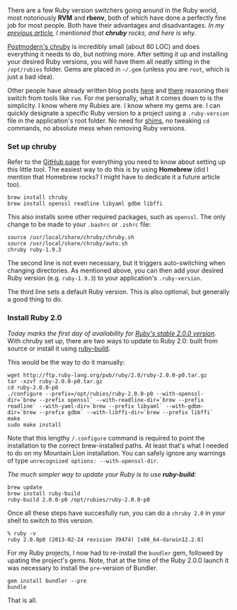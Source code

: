 There are a few Ruby version switchers going around in the Ruby world, most notoriously **RVM** and **rbenv**, both of which have done a perfectly fine job for most people. Both have their advantages and disadvantages. _In my [previous article](/pow_and_chruby), I mentioned that **chruby** rocks, and here is why._

[Postmodern's chruby](https://github.com/postmodern/chruby) is incredibly small (about 80 LOC) and does everything it needs to do, but nothing more. After setting it up and installing your desired Ruby versions, you will have them all neatly sitting in the `/opt/rubies` folder. Gems are placed in `~/.gem` (unless you are `root`, which is just a bad idea).

Other people have already written blog posts [here](http://sloblog.io/~tja/ZUW75SmckIE/chruby-ruby-build-rvm) and [there](http://blog.steveklabnik.com/posts/2012-12-13-getting-started-with-chruby) reasoning their switch from tools like `rvm`. For me personally, what it comes down to is the simplicity. I know where my Rubies are. I know where my gems are. I can quickly designate a specific Ruby version to a project using a `.ruby-version` file in the application's root folder. No need for [shims](https://github.com/sstephenson/rbenv/#understanding-shims), no tweaking `cd` commands, no absolute mess when removing Ruby versions.

### Set up chruby

Refer to the [GitHub page](https://github.com/postmodern/chruby) for everything you need to know about setting up this little tool. The easiest way to do this is by using **Homebrew** (did I mention that Homebrew rocks? I might have to dedicate it a future article too).

    brew install chruby
    brew install openssl readline libyaml gdbm libffi
  
This also installs some other required packages, such as `openssl`. The only change to be made to your `.bashrc` or `.zshrc` file:

    source /usr/local/share/chruby/chruby.sh
    source /usr/local/share/chruby/auto.sh
    chruby ruby-1.9.3
  
The second line is not even necessary, but it triggers auto-switching when changing directories. As mentioned above, you can then add your desired Ruby version (e.g. `ruby-1.9.3`) to your application's `.ruby-version`.

The third line sets a default Ruby version. This is also optional, but generally a good thing to do.

### Install Ruby 2.0

_Today marks the first day of availability for [Ruby's stable 2.0.0 version](http://www.ruby-lang.org/en/news/2013/02/24/ruby-2-0-0-p0-is-released/)._ With chruby set up, there are two ways to update to Ruby 2.0: built from source or install it using [ruby-build](https://github.com/sstephenson/ruby-build).

This would be the way to do it manually:

    wget http://ftp.ruby-lang.org/pub/ruby/2.0/ruby-2.0.0-p0.tar.gz
    tar -xzvf ruby-2.0.0-p0.tar.gz
    cd ruby-2.0.0-p0
    ./configure --prefix=/opt/rubies/ruby-2.0.0-p0 --with-openssl-dir=`brew --prefix openssl` --with-readline-dir=`brew --prefix readline` --with-yaml-dir=`brew --prefix libyaml` --with-gdbm-dir=`brew --prefix gdbm` --with-libffi-dir=`brew --prefix libffi`
    make
    sudo make install
  
Note that this lengthy `/.configure` command is required to point the installation to the correct brew-installed paths. At least that's what I needed to do on my Mountain Lion installation. You can safely ignore any warnings of type `unrecognized options: --with-openssl-dir`.

_The much simpler way to update your Ruby is to use **ruby-build**:_

    brew update
    brew install ruby-build
    ruby-build 2.0.0-p0 /opt/rubies/ruby-2.0.0-p0

Once all these steps have succesfully run, you can do a `chruby 2.0` in your shell to switch to this version.

    % ruby -v
    ruby 2.0.0p0 (2013-02-24 revision 39474) [x86_64-darwin12.2.0]

For my Ruby projects, I now had to re-install the `bundler` gem, followed by upating the project's gems. Note, that at the time of the Ruby 2.0.0 launch it was necessary to install the `pre`-version of Bundler.

    gem install bundler --pre
    bundle

That is all.

  

  

    